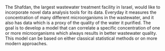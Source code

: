 The Shafdan, the largest wastewater treatment facility in Israel, would like to incorporate novel data analysis tools for its data. Everyday it measures the concentration of many different microorganisms in the wastewater, and it also has data which is a proxy of the quality of the water it purified. The goal is to develop a model that can correlate a specific concentration of one or more microorganisms which always results in better wastewater quality. This model can be based on either classical statistical methods or on more modern approaches.